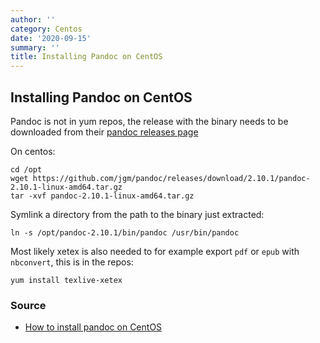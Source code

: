 ```yaml
---
author: ''
category: Centos
date: '2020-09-15'
summary: ''
title: Installing Pandoc on CentOS
---
```


## Installing Pandoc on CentOS

Pandoc is not in yum repos, the release with the binary needs to be downloaded from their [pandoc releases page](https://github.com/jgm/pandoc/releases)

On centos:

    cd /opt
    wget https://github.com/jgm/pandoc/releases/download/2.10.1/pandoc-2.10.1-linux-amd64.tar.gz
    tar -xvf pandoc-2.10.1-linux-amd64.tar.gz

Symlink a directory from the path to the binary just extracted:

    ln -s /opt/pandoc-2.10.1/bin/pandoc /usr/bin/pandoc

Most likely xetex is also needed to for example export `pdf` or `epub` with `nbconvert`, this is in the repos:

    yum install texlive-xetex

### Source

* [How to install pandoc on CentOS](http://tutorialspots.com/how-to-install-pandoc-on-centos-4902.html)



